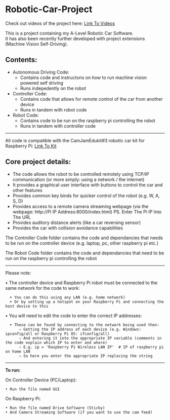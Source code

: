 # Robotic-Car-Project
Check out videos of the project here:
[Link To Videos](https://www.youtube.com/playlist?list=PLHoIQlim7XeMg7k2U5ViysfKgm1ALXoZM)  

This is a project containing my A-Level Robotic Car Software.  
It has also been recently further developed with project extensions (Machine Vision Self-Driving).  

## Contents:
- Autonomous Driving Code:
    - Contains code and instructons on how to run machine vision powered self driving
    - Runs indepedently on the robot
- Controller Code:
    - Contains code that allows for remote control of the car from another device
    - Runs in tandem with robot code
- Robot Code:
    - Contains code to be run on the raspberry pi controlling the robot
    - Runs in tandem with controller code
  
-----------------------------------------------------

All code is compatible with the CamJamEdukit#3 robotic car kit for Raspberry Pi: [Link To Kit](https://camjam.me/?page_id=1035)  

## Core project details:
- The code allows the robot to be controlled remotely using TCP/IP communication (or more simply: using a network / the internet)
- It provides a graphical user interface with buttons to control the car and other features
- Provides common key binds for quicker control of the robot (e.g. W, A, S, D)
- Provides access to a remote camera streaming webpage (via the webpage: http://Pi IP Address:8000/index.html) PS. Enter The Pi IP Into The URL
- Provides auditory distance alerts (like a car reversing sensor)
- Provides the car with collision avoidance capabilities

The Controller Code folder contains the code and dependancies that needs to be run on the controller device (e.g. laptop, pc, other raspberry pi etc.)

The Robot Code folder contains the code and dependancies that need to be run on the raspberry pi controlling the robot

------------------------------------------------------------------------------------------------------------------------

Please note:

  • The controller device and Raspberry Pi robot must be connected to the same network for the code to work:
  
      ➤ You can do this using any LAN (e.g. home network)
      ➤ Or by setting up a hotspot on your Raspberry Pi and connecting the host device to this
      
      
  • You will need to edit the code to enter the correct IP addresses:
  
      ➤ These can be found by connecting to the network being used then:
          ⇨ Getting the IP address of each device (e.g. Windows: ipconfig/all or Raspberry Pi OS: ifconfig/all)
          ⇨ And entering it into the appropriate IP variable (comments in the code explain which IP to enter and where)
          ⇨ E.g. ip = 'Raspberry Pi Wireless LAN IP'  # IP of raspberry pi on home LAN
          ⇨ So here you enter the appropriate IP replacing the string

-----------------------------------------------------------------------------------------------------------------------

**To run:**

On Controller Device (PC/Laptop):

    • Run the file named GUI

On Raspberry Pi:

    • Run the file named Drive Software (Sticky)
    • And Camera Streaming Software (if you want to use the cam feed)
